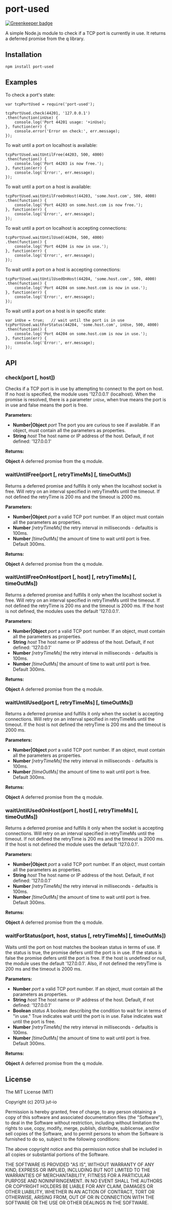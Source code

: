 port-used
=============

[![Greenkeeper badge](https://badges.greenkeeper.io/oculus42/port-used.svg)](https://greenkeeper.io/)

A simple Node.js module to check if a TCP port is currently in use. It returns a
deferred promise from the q library.

## Installation

    npm install port-used

## Examples
To check a port's state:

    var tcpPortUsed = require('port-used');

    tcpPortUsed.check(44201, '127.0.0.1')
    .then(function(inUse) {
        console.log('Port 44201 usage: '+inUse);
    }, function(err) {
        console.error('Error on check:', err.message);
    });

To wait until a port on localhost is available:

    tcpPortUsed.waitUntilFree(44203, 500, 4000)
    .then(function() {
        console.log('Port 44203 is now free.');
    }, function(err) {
        console.log('Error:', err.message);
    });

To wait until a port on a host is available:

    tcpPortUsed.waitUntilFreeOnHost(44203, 'some.host.com', 500, 4000)
    .then(function() {
        console.log('Port 44203 on some.host.com is now free.');
    }, function(err) {
        console.log('Error:', err.message);
    });

To wait until a port on localhost is accepting connections:

    tcpPortUsed.waitUntilUsed(44204, 500, 4000)
    .then(function() {
        console.log('Port 44204 is now in use.');
    }, function(err) {
        console.log('Error:', err.message);
    });

To wait until a port on a host is accepting connections:

    tcpPortUsed.waitUntilUsedOnHost(44204, 'some.host.com', 500, 4000)
    .then(function() {
        console.log('Port 44204 on some.host.com is now in use.');
    }, function(err) {
        console.log('Error:', err.message);
    });

To wait until a port on a host is in specific state:

    var inUse = true;   // wait until the port is in use
    tcpPortUsed.waitForStatus(44204, 'some.host.com', inUse, 500, 4000)
    .then(function() {
        console.log('Port 44204 on some.host.com is now in use.');
    }, function(err) {
        console.log('Error:', err.message);
    });


## API

### check(port [, host])
Checks if a TCP port is in use by attempting to connect to the port on host.
If no host is specified, the module uses '127.0.0.1' (localhost). When the
promise is resolved, there is a parameter `inUse`, when true means the port is
in use and false means the port is free.

**Parameters:**

* **Number|Object** *port* The port you are curious to see if available. If an
  object, must contain all the parameters as properties.
* **String** *host* The host name or IP address of the host. Default, if not defined: '127.0.0.1'

**Returns:**

**Object** A deferred promise from the q module.

### waitUntilFree(port [, retryTimeMs] [, timeOutMs])
Returns a deferred promise and fulfills it only when the localhost socket is
free.  Will retry on an interval specified in retryTimeMs until the timeout. If
not defined the retryTime is 200 ms and the timeout is 2000 ms.

**Parameters:**

* **Number|Object** *port* a valid TCP port number. If an object must contain
  all the parameters as properties.
* **Number** *[retryTimeMs]* the retry interval in milliseconds - defaultis is 100ms.
* **Number** *[timeOutMs]* the amount of time to wait until port is free. Default 300ms.

**Returns:**

**Object** A deferred promise from the q module.


### waitUntilFreeOnHost(port [, host] [, retryTimeMs] [, timeOutMs])
Returns a deferred promise and fulfills it only when the localhost socket is
free.  Will retry on an interval specified in retryTimeMs until the timeout. If
not defined the retryTime is 200 ms and the timeout is 2000 ms. If the host is
not defined, the modules uses the default '127.0.0.1'.

**Parameters:**

* **Number|Object** *port* a valid TCP port number. If an object, must contain
  all the parameters as properties.
* **String** *host* The host name or IP address of the host. Default, if not defined: '127.0.0.1'
* **Number** *[retryTimeMs]* the retry interval in milliseconds - defaultis is 100ms.
* **Number** *[timeOutMs]* the amount of time to wait until port is free. Default 300ms.

**Returns:**

**Object** A deferred promise from the q module.

### waitUntilUsed(port [, retryTimeMs] [, timeOutMs])
Returns a deferred promise and fulfills it only when the socket is accepting
connections. Will retry on an interval specified in retryTimeMs until the
timeout. If the host is not defined the retryTime is 200 ms and the timeout is
2000 ms.

**Parameters:**

* **Number|Object** *port* a valid TCP port number. If an object, must contain
  all the parameters as properties.
* **Number** *[retryTimeMs]* the retry interval in milliseconds - defaultis is 100ms.
* **Number** *[timeOutMs]* the amount of time to wait until port is free. Default 300ms.

**Returns:**

**Object** A deferred promise from the q module.

### waitUntilUsedOnHost(port [, host] [, retryTimeMs] [, timeOutMs])
Returns a deferred promise and fulfills it only when the socket is accepting
connections. Will retry on an interval specified in retryTimeMs until the
timeout. If not defined the retryTime is 200 ms and the timeout is 2000 ms.
If the host is not defined the module uses the default '127.0.0.1'.

**Parameters:**

* **Number|Object** *port* a valid TCP port number. If an object, must contain
  all the parameters as properties.
* **String** *host* The host name or IP address of the host. Default, if not defined: '127.0.0.1'
* **Number** *[retryTimeMs]* the retry interval in milliseconds - defaultis is 100ms.
* **Number** *[timeOutMs]* the amount of time to wait until port is free. Default 300ms.

**Returns:**

**Object** A deferred promise from the q module.

### waitForStatus(port, host, status [, retryTimeMs] [, timeOutMs])
Waits until the port on host matches the boolean status in terms of use. If the
status is true, the promise defers until the port is in use. If the status is
false the promise defers until the port is free. If the host is undefined or
null, the module uses the default '127.0.0.1'. Also, if not defined the
retryTime is 200 ms and the timeout is 2000 ms.

**Parameters:**

* **Number** *port* a valid TCP port number. If an object, must contain all the
  parameters as properties.
* **String** *host* The host name or IP address of the host. Default, if not defined: '127.0.0.1'
* **Boolean** *status* A boolean describing the condition to wait for in terms of "in use." True indicates wait until the port is in use. False indicates wait until the port is free.
* **Number** *[retryTimeMs]* the retry interval in milliseconds - defaultis is 100ms.
* **Number** *[timeOutMs]* the amount of time to wait until port is free. Default 300ms.

**Returns:**

**Object** A deferred promise from the q module.

## License

The MIT License (MIT)

Copyright (c) 2013 jut-io

Permission is hereby granted, free of charge, to any person obtaining a copy of
this software and associated documentation files (the "Software"), to deal in
the Software without restriction, including without limitation the rights to
use, copy, modify, merge, publish, distribute, sublicense, and/or sell copies of
the Software, and to permit persons to whom the Software is furnished to do so,
subject to the following conditions:

The above copyright notice and this permission notice shall be included in all
copies or substantial portions of the Software.

THE SOFTWARE IS PROVIDED "AS IS", WITHOUT WARRANTY OF ANY KIND, EXPRESS OR
IMPLIED, INCLUDING BUT NOT LIMITED TO THE WARRANTIES OF MERCHANTABILITY, FITNESS
FOR A PARTICULAR PURPOSE AND NONINFRINGEMENT. IN NO EVENT SHALL THE AUTHORS OR
COPYRIGHT HOLDERS BE LIABLE FOR ANY CLAIM, DAMAGES OR OTHER LIABILITY, WHETHER
IN AN ACTION OF CONTRACT, TORT OR OTHERWISE, ARISING FROM, OUT OF OR IN
CONNECTION WITH THE SOFTWARE OR THE USE OR OTHER DEALINGS IN THE SOFTWARE.

